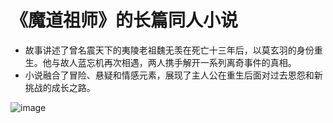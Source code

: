 # 《魔道祖师》的长篇同人小说
 - 故事讲述了曾名震天下的夷陵老祖魏无羡在死亡十三年后，以莫玄羽的身份重生。他与故人蓝忘机再次相遇，两人携手解开一系列离奇事件的真相。
 - 小说融合了冒险、悬疑和情感元素，展现了主人公在重生后面对过去恩怨和新挑战的成长之路。

![image](https://github.com/user-attachments/assets/e5b69f42-787d-45f7-9fdf-d7e548a005f5)

